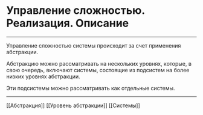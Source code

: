 # Управление сложностью. Реализация. Описание

---

Управление сложностью системы происходит за счет применения абстракции. 

Абстракцию можно рассматривать на нескольких уровнях, которые, в свою очередь, включают системы, состоящие из подсистем на более низких уровнях абстракции.

Эти подсистемы можно рассматривать как отдельные системы.

---

[[Абстракция]]
[[Уровень абстракции]]
[[Системы]]